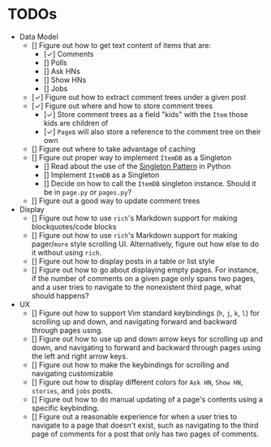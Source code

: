 # TODOs
- Data Model
    - [] Figure out how to get text content of items that are:
        - [&check;] Comments
        - [] Polls
        - [] Ask HNs
        - [] Show HNs
        - [] Jobs
    - [&check;] Figure out how to extract comment trees under a given post
    - [&check;] Figure out where and how to store comment trees
        - [&check;] Store comment trees as a field "kids" with the `Item` those kids are children of
        - [&check;] `Page`s will also store a reference to the comment tree on their own
    - [] Figure out where to take advantage of caching
    - [] Figure out proper way to implement `ItemDB` as a Singleton
        - [] Read about the use of the [Singleton Pattern](https://python-patterns.guide/gang-of-four/singleton/) in Python
        - [] Implement `ItemDB` as a Singleton
        - [] Decide on how to call the `ItemDB` singleton instance. Should it be in `page.py` or `pages.py`?
    - [] Figure out a good way to update comment trees
- Display
    - [] Figure out how to use `rich`'s Markdown support for making blockquotes/code blocks
    - [] Figure out how to use `rich`'s Markdown support for making pager/`more` style scrolling UI. Alternatively, figure out how else to do it without using `rich`.
    - [] Figure out how to display posts in a table or list style
    - [] Figure out how to go about displaying empty pages. For instance, if the number of comments on a given page only spans two pages, and a user tries to navigate to the nonexistent third page, what should happens?
- UX
    - [] Figure out how to support Vim standard keybindings (`h`, `j`, `k`, `l`) for scrolling up and down, and navigating forward and backward through pages using.
    - [] Figure out how to use up and down arrow keys for scrolling up and down, and navigating to forward and backward through pages using the left and right arrow keys.
    - [] Figure out how to make the keybindings for scrolling and navigating customizable
    - [] Figure out how to display different colors for `Ask HN`, `Show HN`, `stories`, and `jobs` posts.
    - [] Figure out how to do manual updating of a page's contents using a specific keybinding.
    - [] Figure out a reasonable experience for when a user tries to navigate to a page that doesn't exist, such as navigating to the third page of comments for a post that only has two pages of comments.